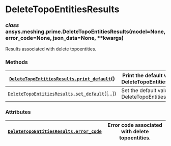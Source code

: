 <!-- vale off -->

# DeleteTopoEntitiesResults

### *class* ansys.meshing.prime.DeleteTopoEntitiesResults(model=None, error_code=None, json_data=None, \*\*kwargs)

Results associated with delete topoentities.

<!-- !! processed by numpydoc !! -->

### Methods

| [`DeleteTopoEntitiesResults.print_default`](ansys.meshing.prime.DeleteTopoEntitiesResults.print_default.md#ansys.meshing.prime.DeleteTopoEntitiesResults.print_default)()   | Print the default values of DeleteTopoEntitiesResults.   |
|-----------------------------------------------------------------------------------------------------------------------------------------------------------------------------|----------------------------------------------------------|
| [`DeleteTopoEntitiesResults.set_default`](ansys.meshing.prime.DeleteTopoEntitiesResults.set_default.md#ansys.meshing.prime.DeleteTopoEntitiesResults.set_default)([...])    | Set the default values of DeleteTopoEntitiesResults.     |

### Attributes

| [`DeleteTopoEntitiesResults.error_code`](ansys.meshing.prime.DeleteTopoEntitiesResults.error_code.md#ansys.meshing.prime.DeleteTopoEntitiesResults.error_code)   | Error code associated with delete topoentities.   |
|------------------------------------------------------------------------------------------------------------------------------------------------------------------|---------------------------------------------------|
<!-- vale on -->
